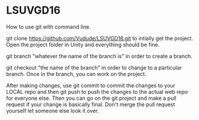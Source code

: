 # LSUVGD16
How to use git with command line.

git clone https://github.com/Vudude/LSUVGD16.git
to intially get the project. Open the project folder in Unity and everything should be fine.

git branch "whatever the name of the branch is"
in order to create a branch.

git checkout "the name of the branch" 
in order to change to a particular branch.
Once in the branch, you can work on the project.

After making changes, use
git commit
to commit the changes to your LOCAL repo and then
git push
to push the changes to the actual web repo for everyone else.
Then you can go on the git project and make a pull request if your change is basically final. Don't merge the pull request yourself let someone else look it over.
